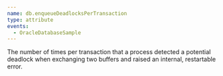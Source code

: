 ```yaml
---
name: db.enqueueDeadlocksPerTransaction
type: attribute
events:
  - OracleDatabaseSample
---
```


The number of times per transaction that a process detected a potential deadlock when exchanging two buffers and raised an internal, restartable error.